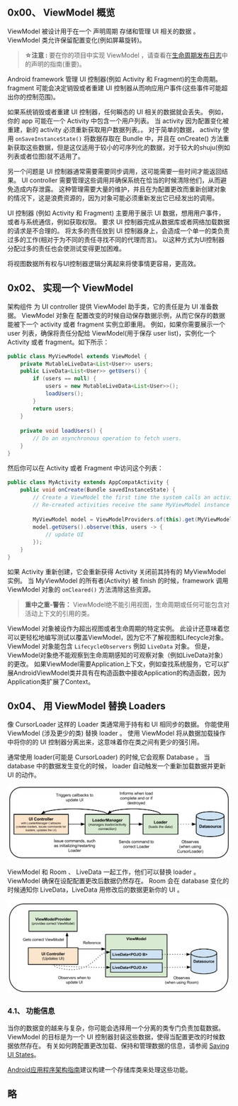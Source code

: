## 0x00、 ViewModel 概览

ViewModel 被设计用于在一个 声明周期 存储和管理 UI 相关的数据 。
ViewModel 类允许保留配置变化(例如屏幕旋转)。

> **☆注意 :** 要在你的项目中实现 ViewModel ，请查看在[生命周期发布日志](https://developer.android.com/jetpack/androidx/releases/lifecycle#declaring_dependencies)中的声明的指南(重要)。

Android framework 管理 UI 控制器(例如 Activity 和 Fragment)的生命周期。
fragment 可能会决定销毁或者重建 UI 控制器从而响应用户事件(这些事件可能超出你的控制范围)。

如果系统销毁或者重建 UI 控制器，任何瞬态的 UI 相关的数据就会丢失。
例如，你的 app 可能在一个 Activity 中包含一个用户列表。
当 activity 因为配置变化被重建，新的 activity 必须重新获取用户数据列表。。
对于简单的数据， activity 使用 `onSaveInstanceState()`  将数据存取在 Bundle 中，并且在 onCreate() 方法重新获取这些数据，但是这仅适用于较小的可序列化的数据，对于较大的shuju(例如列表或者位图)就不适用了。

另一个问题是 UI 控制器通常需要需要同步调用，这可能需要一些时间才能返回结果。
UI controller 需要管理这些调用并确保系统在恰当的时候清除他们，从而避免造成内存泄露。
这种管理需要大量的维护，并且在为配置更改而重新创建对象的情况下，这是浪费资源的，因为对象可能必须重新发出它已经发出的调用。

UI 控制器 (例如 Activity 和 Fragment) 主要用于展示 UI 数据，想用用户事件，或者与系统通信，例如获取权限。
要求 UI 控制器完成从数据库或者网络加载数据的请求是不合理的。
将太多的责任放到 UI 控制器身上，会造成一个单一的类负责过多的工作(相对于为不同的责任寻找不同的代理而言)。
以这种方式为UI控制器分配过多的责任也会使测试变得更加困难。

将视图数据所有权与UI控制器逻辑分离起来将使事情更容易，更高效。

## 0x02、 实现一个 ViewModel

架构组件 为 UI controller 提供 ViewModel 助手类，它的责任是为 UI 准备数据。
ViewModel  对象在 配置改变的时候自动保存数据示例，从而它保存的数据能被下一个 activity 或者 fragment 实例立即重用。
例如，如果你需要展示一个 user 列表，确保将责任分配给 ViewModel(用于保存 user list)，实例化一个 Activity 或者 fragment。如下所示：

```java
public class MyViewModel extends ViewModel {
    private MutableLiveData<List<User>> users;
    public LiveData<List<User>> getUsers() {
        if (users == null) {
            users = new MutableLiveData<List<User>>();
            loadUsers();
        }
        return users;
    }

    private void loadUsers() {
        // Do an asynchronous operation to fetch users.
    }
}
```

然后你可以在 Activity 或者 Fragment 中访问这个列表：

```java
public class MyActivity extends AppCompatActivity {
    public void onCreate(Bundle savedInstanceState) {
        // Create a ViewModel the first time the system calls an activity's onCreate() method.
        // Re-created activities receive the same MyViewModel instance created by the first activity.

        MyViewModel model = ViewModelProviders.of(this).get(MyViewModel.class);
        model.getUsers().observe(this, users -> {
            // update UI
        });
    }
}
```

如果 Activity 重新创建，它会重新获得 Activity 关闭前其持有的 MyViewModel 实例。
当 MyViewModel 的所有者(Activity) 被 finish 的时候，framework 调用 ViewModel 对象的 `onCleared()` 方法清除这些资源。

> **重中之重-警告：** ViewModel绝不能引用视图，生命周期或任何可能包含对活动上下文的引用的类。

ViewModel 对象被设作为超出视图或者生命周期的特定实例。
此设计还意味着您可以更轻松地编写测试以覆盖ViewModel，因为它不了解视图和Lifecycle对象。
ViewModel 对象能包含 `LifecycleObservers` 例如 `LiveData` 对象。
但是，ViewModel对象绝不能观察到生命周期感知的可观察对象（例如LiveData对象）的更改。 如果ViewModel需要Application上下文，例如查找系统服务，它可以扩展AndroidViewModel类并具有在构造函数中接收Application的构造函数，因为Application类扩展了Context。




## 0x04、 用 ViewModel 替换 Loaders

像 CursorLoader 这样的 Loader 类通常用于持有和 UI 相同步的数据。
你能使用 ViewModel (涉及更少的类) 替换 loader 。
使用 ViewModel 将从数据加载操作中将你的的 UI 控制器分离出来，这意味着你在类之间有更少的强引用。

通常使用 loader(可能是 CursorLoader) 的时候,它会观察 Database 。
当 database 中的数据发生变化的时候， loader 自动触发一个重新加载数据并更新 UI 的动作。

![2019-04-24-viewmodel-loader.png](/Android_Dev/GUIDES/Images/2019-04-24-viewmodel-loader.png)


ViewModel 和 Room 、 LiveData 一起工作，他们可以替换 loader 。
ViewModel 确保在设配配置更改后数据仍然存在。
Room 会在 database 变化的时候通知你 LiveData，LiveData 用修改后的数据更新你的 UI 。

![2019-04-24-viewmodel-replace-loader.png](/Android_Dev/GUIDES/Images/2019-04-24-viewmodel-replace-loader.png)

### 4.1、 功能信息

当你的数据变的越来与复杂，你可能会选择用一个分离的类专门负责加载数据。
ViewModel 的目标是为一个 UI 控制器封装这些数据，使得当配置更改的时候数据依然存在。
有关如何跨配置更改加载、保持和管理数据的信息，请参阅 [Saving UI States](https://developer.android.com/topic/libraries/architecture/saving-states.html)。

[Android应用程序架构指南](https://developer.android.com/topic/libraries/architecture/guide.html#fetching_data)建议构建一个存储库类来处理这些功能。



## 略
